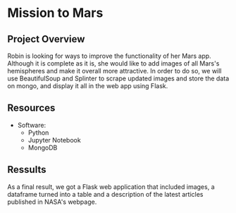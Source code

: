 # Mission to Mars

## Project Overview

Robin is looking for ways to improve the functionality of her Mars app. Although it is complete as it is, she would like to add images of all Mars's hemispheres and make it overall more attractive. 
In order to do so, we will use BeautifulSoup and Splinter to scrape updated images and store the data on mongo, and display it all in the web app using Flask.

## Resources
- Software:
  - Python
  - Jupyter Notebook
  - MongoDB

## Ressults
As a final result, we got a Flask web application that included images, a dataframe turned into a table and a description of the latest articles published in NASA's webpage. 
